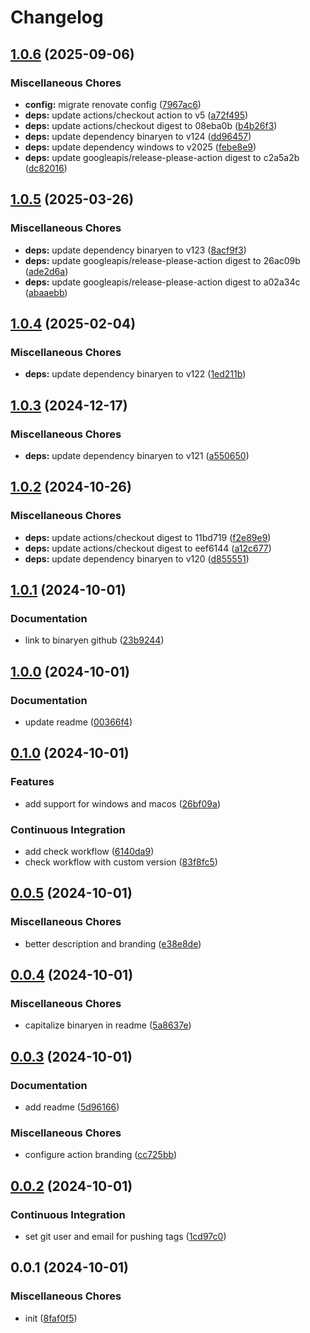 # Changelog

## [1.0.6](https://github.com/phi-ag/setup-binaryen/compare/v1.0.5...v1.0.6) (2025-09-06)


### Miscellaneous Chores

* **config:** migrate renovate config ([7967ac6](https://github.com/phi-ag/setup-binaryen/commit/7967ac6dbd33ba46dac4cc865172a7998a4acb2b))
* **deps:** update actions/checkout action to v5 ([a72f495](https://github.com/phi-ag/setup-binaryen/commit/a72f4954dee1946c083a32423ba954a4950fc675))
* **deps:** update actions/checkout digest to 08eba0b ([b4b26f3](https://github.com/phi-ag/setup-binaryen/commit/b4b26f3550b336092fc24aa9f1c2f1d35598d432))
* **deps:** update dependency binaryen to v124 ([dd96457](https://github.com/phi-ag/setup-binaryen/commit/dd9645784fa30841029e97e561fcab75c4869fff))
* **deps:** update dependency windows to v2025 ([febe8e9](https://github.com/phi-ag/setup-binaryen/commit/febe8e9d21e5d0d1071f17bcbfdb2de08a45c8f5))
* **deps:** update googleapis/release-please-action digest to c2a5a2b ([dc82016](https://github.com/phi-ag/setup-binaryen/commit/dc820168a70b1715fc37d71c2c389df2f156195e))

## [1.0.5](https://github.com/phi-ag/setup-binaryen/compare/v1.0.4...v1.0.5) (2025-03-26)


### Miscellaneous Chores

* **deps:** update dependency binaryen to v123 ([8acf9f3](https://github.com/phi-ag/setup-binaryen/commit/8acf9f3e895b064f66eeea1748ab947e2dc862b0))
* **deps:** update googleapis/release-please-action digest to 26ac09b ([ade2d6a](https://github.com/phi-ag/setup-binaryen/commit/ade2d6a266cdb7e7c360a86c85fd52177edb546b))
* **deps:** update googleapis/release-please-action digest to a02a34c ([abaaebb](https://github.com/phi-ag/setup-binaryen/commit/abaaebbbd64238aecf2102eea3052afb190a153d))

## [1.0.4](https://github.com/phi-ag/setup-binaryen/compare/v1.0.3...v1.0.4) (2025-02-04)


### Miscellaneous Chores

* **deps:** update dependency binaryen to v122 ([1ed211b](https://github.com/phi-ag/setup-binaryen/commit/1ed211baca7693039dc6f69104e4aac3bbe562ec))

## [1.0.3](https://github.com/phi-ag/setup-binaryen/compare/v1.0.2...v1.0.3) (2024-12-17)


### Miscellaneous Chores

* **deps:** update dependency binaryen to v121 ([a550650](https://github.com/phi-ag/setup-binaryen/commit/a550650dccd5a7051a45528edaccc39d15dac07b))

## [1.0.2](https://github.com/phi-ag/setup-binaryen/compare/v1.0.1...v1.0.2) (2024-10-26)


### Miscellaneous Chores

* **deps:** update actions/checkout digest to 11bd719 ([f2e89e9](https://github.com/phi-ag/setup-binaryen/commit/f2e89e90d67e50ae7d1f04bcfca4852fde6fbc2d))
* **deps:** update actions/checkout digest to eef6144 ([a12c677](https://github.com/phi-ag/setup-binaryen/commit/a12c677c26f1a39f347d4857b5c5b4a3868c8e51))
* **deps:** update dependency binaryen to v120 ([d855551](https://github.com/phi-ag/setup-binaryen/commit/d855551ad32e65c190c93d5972fe2a681259d853))

## [1.0.1](https://github.com/phi-ag/setup-binaryen/compare/v1.0.0...v1.0.1) (2024-10-01)


### Documentation

* link to binaryen github ([23b9244](https://github.com/phi-ag/setup-binaryen/commit/23b92446e4a4e6c9a4061d8cc85fa00ef54328f3))

## [1.0.0](https://github.com/phi-ag/setup-binaryen/compare/v0.1.0...v1.0.0) (2024-10-01)


### Documentation

* update readme ([00366f4](https://github.com/phi-ag/setup-binaryen/commit/00366f49d172495139003f6bafd7c8e333a2cabf))

## [0.1.0](https://github.com/phi-ag/setup-binaryen/compare/v0.0.5...v0.1.0) (2024-10-01)


### Features

* add support for windows and macos ([26bf09a](https://github.com/phi-ag/setup-binaryen/commit/26bf09aea974e36e9d735b0830076e8a042f6738))


### Continuous Integration

* add check workflow ([6140da9](https://github.com/phi-ag/setup-binaryen/commit/6140da94dd1dac18457cc4a06ced98fd1e48704b))
* check workflow with custom version ([83f8fc5](https://github.com/phi-ag/setup-binaryen/commit/83f8fc52e6c97bd3b36e92e7d616480a67304e56))

## [0.0.5](https://github.com/phi-ag/setup-binaryen/compare/v0.0.4...v0.0.5) (2024-10-01)


### Miscellaneous Chores

* better description and branding ([e38e8de](https://github.com/phi-ag/setup-binaryen/commit/e38e8de18ced01e712d364a6275b2c7ca7ede775))

## [0.0.4](https://github.com/phi-ag/setup-binaryen/compare/v0.0.3...v0.0.4) (2024-10-01)


### Miscellaneous Chores

* capitalize binaryen in readme ([5a8637e](https://github.com/phi-ag/setup-binaryen/commit/5a8637e29d0c4f078c3bd29ebcdd5139798ed87f))

## [0.0.3](https://github.com/phi-ag/setup-binaryen/compare/v0.0.2...v0.0.3) (2024-10-01)


### Documentation

* add readme ([5d96166](https://github.com/phi-ag/setup-binaryen/commit/5d961666acc8ee5fbb72a883fc1f6742b88848dd))


### Miscellaneous Chores

* configure action branding ([cc725bb](https://github.com/phi-ag/setup-binaryen/commit/cc725bbcf5ecba0d6da8a17733bb4ec5d74f32a4))

## [0.0.2](https://github.com/phi-ag/setup-binaryen/compare/v0.0.1...v0.0.2) (2024-10-01)


### Continuous Integration

* set git user and email for pushing tags ([1cd97c0](https://github.com/phi-ag/setup-binaryen/commit/1cd97c008055bc7f0d4ea65d1514f718e7178e64))

## 0.0.1 (2024-10-01)


### Miscellaneous Chores

* init ([8faf0f5](https://github.com/phi-ag/setup-binaryen/commit/8faf0f57346b6e085581bf510a2cecefe8302356))
